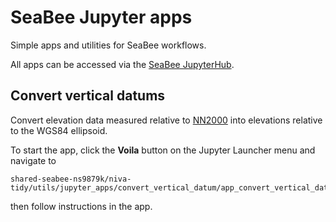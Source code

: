 # SeaBee Jupyter apps

Simple apps and utilities for SeaBee workflows.

All apps can be accessed via the [SeaBee JupyterHub](https://seabee-no.github.io/documentation/jupyterhub.html).

## Convert vertical datums

Convert elevation data measured relative to [NN2000](https://no.wikipedia.org/wiki/NN2000) into elevations relative to the WGS84 ellipsoid.

To start the app, click the **Voila** button on the Jupyter Launcher menu and navigate to

    shared-seabee-ns9879k/niva-tidy/utils/jupyter_apps/convert_vertical_datum/app_convert_vertical_datum.ipynb

then follow instructions in the app.    